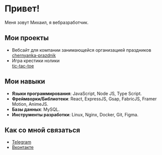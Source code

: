 #  Привет! 

Меня зовут Михаил, я вебразработчик.


##  Мои проекты
-  Вебсайт для компании занимающейся организацией праздников  
 [chernyanka-prazdnik](https://chernyanka-prazdnik.ru)
- Игра крестики нолики  
  [tic-tac-toe](http://horhe-delvega.ru/)

##  Мои навыки

- **Языки программирования**:  JavaScript, Node JS, Type Script.
- **Фреймворки/Библиотеки**: React, ExpressJS, Gsap, FabricJS, Framer Motion, AnimeJS.
- **Базы данных**: MySQL.
- **Инструменты разработки**: Linux, Nginx, Docker, Git, Figma.

##  Как со мной связаться

- [Telegram](https://t.me/Mik_Shcherbakov)
- [Вконтакте](https://vk.com/mikhail.scherbakov)

